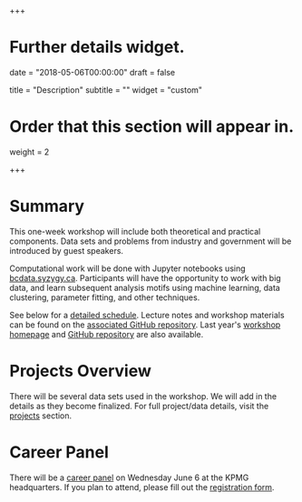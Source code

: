 +++
# Further details widget.

date = "2018-05-06T00:00:00"
draft = false

title = "Description"
subtitle = ""
widget = "custom"

# Order that this section will appear in.
weight = 2
 
+++

# Summary

This one-week workshop will include both theoretical and practical components.
Data sets and problems from industry and government will be introduced by guest
speakers.

Computational work will be done with Jupyter notebooks using
[bcdata.syzygy.ca](https://bcdata.syzygy.ca). Participants will have the
opportunity to work with big data, and learn subsequent analysis motifs using
machine learning, data clustering, parameter fitting, and other techniques.

See below for a [detailed schedule](#schedule). Lecture notes and workshop
materials can be found on the [associated GitHub
repository](https://github.com/bcdataca/workshop-content). Last year's [workshop homepage](http://workshop.bcdata.ca/2017/) and [GitHub repository](https://github.com/bcdataca/workshop-content) are also available. 

# Projects Overview

There will be several data sets used in the workshop. We will add in the
details as they become finalized. For full project/data details, visit the
[projects](#projects) section.

<!--
* [first project]
* [second project]
-->

# Career Panel

There will be a [career panel](./talk/career-panel) on Wednesday June 6 at the KPMG headquarters. If you plan to attend, please fill out the [registration form](https://docs.google.com/forms/d/e/1FAIpQLSdPjrr84t8KjaBdPQvMgDOvhEHYQViwcvnjQ_plcr4JBu02uQ/viewform). 